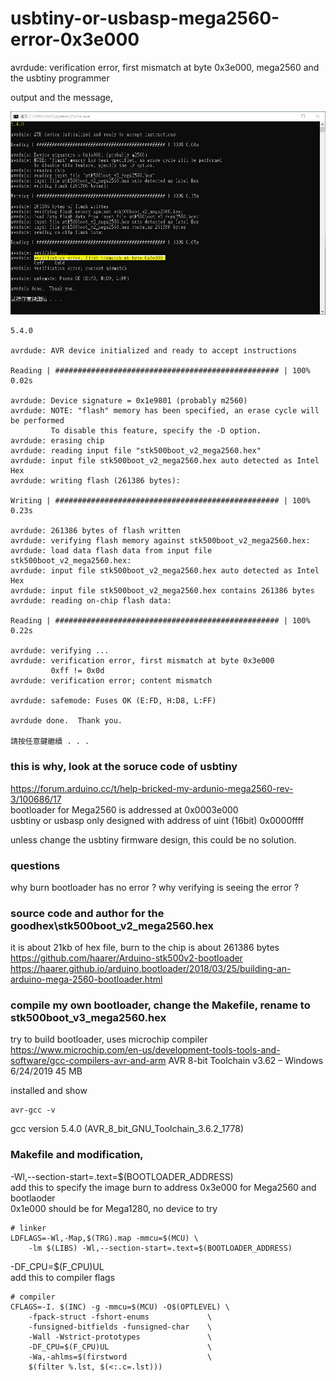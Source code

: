 # usbtiny-or-usbasp-mega2560-error-0x3e000
avrdude: verification error, first mismatch at byte 0x3e000, mega2560 and the usbtiny programmer  



output and the message,  

![3e000_error.JPG](3e000_error.JPG)  






```
5.4.0

avrdude: AVR device initialized and ready to accept instructions

Reading | ################################################## | 100% 0.02s

avrdude: Device signature = 0x1e9801 (probably m2560)
avrdude: NOTE: "flash" memory has been specified, an erase cycle will be performed
         To disable this feature, specify the -D option.
avrdude: erasing chip
avrdude: reading input file "stk500boot_v2_mega2560.hex"
avrdude: input file stk500boot_v2_mega2560.hex auto detected as Intel Hex
avrdude: writing flash (261386 bytes):

Writing | ################################################## | 100% 0.23s

avrdude: 261386 bytes of flash written
avrdude: verifying flash memory against stk500boot_v2_mega2560.hex:
avrdude: load data flash data from input file stk500boot_v2_mega2560.hex:
avrdude: input file stk500boot_v2_mega2560.hex auto detected as Intel Hex
avrdude: input file stk500boot_v2_mega2560.hex contains 261386 bytes
avrdude: reading on-chip flash data:

Reading | ################################################## | 100% 0.22s

avrdude: verifying ...
avrdude: verification error, first mismatch at byte 0x3e000
         0xff != 0x0d
avrdude: verification error; content mismatch

avrdude: safemode: Fuses OK (E:FD, H:D8, L:FF)

avrdude done.  Thank you.

請按任意鍵繼續 . . .
```


### this is why, look at the soruce code of usbtiny  

https://forum.arduino.cc/t/help-bricked-my-ardunio-mega2560-rev-3/100686/17  
bootloader for Mega2560 is addressed at 0x0003e000  
usbtiny or usbasp only designed with address of uint (16bit) 0x0000ffff  

unless change the usbtiny firmware design, this could be no solution.  

### questions  
why burn bootloader has no error ?
why verifying is seeing the error ?


### source code and author for the goodhex\stk500boot_v2_mega2560.hex  
it is about 21kb of hex file, burn to the chip is about 261386 bytes  
https://github.com/haarer/Arduino-stk500v2-bootloader    
https://haarer.github.io/arduino,bootloader/2018/03/25/building-an-arduino-mega-2560-bootloader.html    


### compile my own bootloader, change the Makefile, rename to stk500boot_v3_mega2560.hex
try to build bootloader, uses microchip compiler
https://www.microchip.com/en-us/development-tools-tools-and-software/gcc-compilers-avr-and-arm
AVR 8-bit Toolchain v3.62 – Windows 	6/24/2019 	45 MB

installed and show 
```
avr-gcc -v
```
gcc version 5.4.0 (AVR_8_bit_GNU_Toolchain_3.6.2_1778)


### Makefile and modification,  
-Wl,--section-start=.text=$(BOOTLOADER_ADDRESS)  
add this to specify the image burn to address 0x3e000 for Mega2560 and bootlaoder  
0x1e000 should be for Mega1280, no device to try  

```
# linker
LDFLAGS=-Wl,-Map,$(TRG).map -mmcu=$(MCU) \
	-lm $(LIBS) -Wl,--section-start=.text=$(BOOTLOADER_ADDRESS)
```

-DF_CPU=$(F_CPU)UL  
add this to compiler flags  
```
# compiler
CFLAGS=-I. $(INC) -g -mmcu=$(MCU) -O$(OPTLEVEL) \
	-fpack-struct -fshort-enums             \
	-funsigned-bitfields -funsigned-char    \
	-Wall -Wstrict-prototypes               \
	-DF_CPU=$(F_CPU)UL						\
	-Wa,-ahlms=$(firstword                  \
	$(filter %.lst, $(<:.c=.lst)))
```
